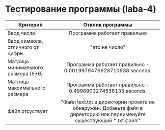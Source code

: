 # Тестирование программы (laba-4)
| Критерий | Отклик программы | 
| ------------- |:------------------:| 
| Ввод числа | Программа работает правильно   | 
| Ввод символа, отличного от цифры| "это не число" |
| Матрица минимального размера (6*6) | Программа работает правильно - 0.0019979476928710938 seconds.| 
| Матрица максимального размера | Программа работает правильно - 0.4998903274536133 seconds.| 
| Файл отсуствует | "Файл text.txt в директории проекта не обнаружен. Добавьте файл в директорию или переименуйте существующий *.txt файл." |
        
